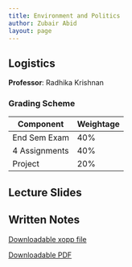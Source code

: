 ```yaml
---
title: Environment and Politics 
author: Zubair Abid
layout: page
---
```


## Logistics

**Professor**: Radhika Krishnan

### Grading Scheme

| Component     | Weightage |
|---------------|-----------|
| End Sem Exam  | 40%       |
| 4 Assignments | 40%       |
| Project       | 20%       |


## Lecture Slides


## Written Notes

[Downloadable xopp file](./epnotes.xopp)

[Downloadable PDF](./epnotes.pdf)
